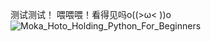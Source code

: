 测试测试！
喂喂喂！看得见吗o((>ω< ))o
![Moka_Hoto_Holding_Python_For_Beginners](https://user-images.githubusercontent.com/84112340/157380284-183e8cf3-34b0-4f5a-83f3-003e1af3fcc6.png)
